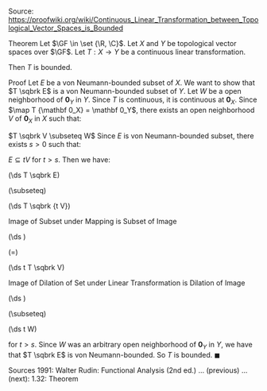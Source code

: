 # 

Source: https://proofwiki.org/wiki/Continuous_Linear_Transformation_between_Topological_Vector_Spaces_is_Bounded

Theorem
Let $\GF \in \set {\R, \C}$. 
Let $X$ and $Y$ be topological vector spaces over $\GF$. 
Let $T : X \to Y$ be a continuous linear transformation.

Then $T$ is bounded.


Proof
Let $E$ be a von Neumann-bounded subset of $X$. 
We want to show that $T \sqbrk E$ is a von Neumann-bounded subset of $Y$. 
Let $W$ be a open neighborhood of ${\mathbf 0}_Y$ in $Y$.
Since $T$ is continuous, it is continuous at $\mathbf 0_X$.
Since $\map T {\mathbf 0_X} = \mathbf 0_Y$, there exists an open neighborhood $V$ of $\mathbf 0_X$ in $X$ such that: 

$T \sqbrk V \subseteq W$
Since $E$ is von Neumann-bounded subset, there exists $s > 0$ such that: 

$E \subseteq t V$ for $t > s$.
Then we have: 














\(\ds T \sqbrk E\)

\(\subseteq\)







\(\ds T \sqbrk {t V}\)





Image of Subset under Mapping is Subset of Image














\(\ds \)

\(=\)







\(\ds t T \sqbrk V\)





Image of Dilation of Set under Linear Transformation is Dilation of Image














\(\ds \)

\(\subseteq\)







\(\ds t W\)









for $t > s$. 
Since $W$ was an arbitrary open neighborhood of ${\mathbf 0}_Y$ in $Y$, we have that $T \sqbrk E$ is von Neumann-bounded.
So $T$ is bounded.
$\blacksquare$


Sources
1991: Walter Rudin: Functional Analysis (2nd ed.) ... (previous) ... (next): $1.32$: Theorem




